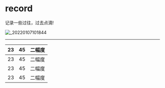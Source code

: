 # record
记录一些过往，过去点滴!

![_20220107101844](https://user-images.githubusercontent.com/96326382/190911586-32efdee6-9001-4989-ba23-9b3e4884b14b.jpg)

---


| 23 | 45 | 二幅度|
|:----|:--------------------------------------:|-------:|
| 23 | 45 | 二幅度|
| 23 | 45 | 二幅度|
| 23 | 45 | 二幅度|
